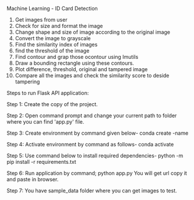 Machine Learning -  ID Card Detection

1. Get images from user
2. Check for size and format the image
3. Change shape and size of image according to the original image
4. Convert the image to grayscale
5. Find the similarity index of images
6. find the threshold of the image
7. Find contour and grap those ocontour using Imutils
8. Draw a bounding rectangle using these contours.
9. Plot difference, threshold, original and tampered image
10. Compare all the images and check the similarity score to deside tampering




Steps to run Flask API application:

Step 1:	Create the copy of the project.

Step 2: Open command prompt and change your current path 
to folder where you can find 'app.py' file.

Step 3: Create environment by command given below-
conda create -name <environment name>
  
Step 4: Activate environment by command as follows-
conda activate <environment name>
  
Step 5: Use command below to install required dependencies-
python -m pip install -r requirements.txt
  
Step 6: Run application by command;
python app.py
You will get url copy it and paste in browser.
  
Step 7: You have sample_data folder where you can get images to test.
